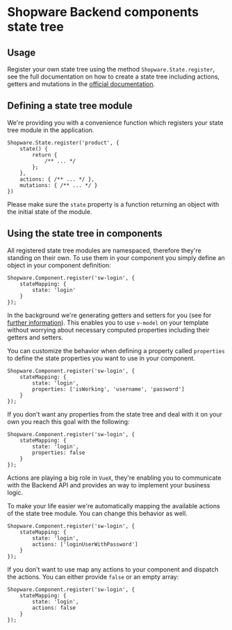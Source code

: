 # Shopware Backend components state tree

## Usage
Register your own state tree using the method `Shopware.State.register`, see the full documentation on how to create a state
tree including actions, getters and mutations in the [official documentation](https://vuex.vuejs.org/en/core-concepts.html).

## Defining a state tree module
We're providing you with a convenience function which registers your state tree module in the application.

```
Shopware.State.register('product', {
    state() {
        return {
            /** ... */
        };
    },
    actions: { /** ... */ },
    mutations: { /** ... */ }
})
```

Please make sure the `state` property is a function returning an object with the initial state of the module.

## Using the state tree in components
All registered state tree modules are namespaced, therefore they're standing on their own. To use them in your component you
simply define an object in your component definition:

```
Shopware.Component.register('sw-login', {
    stateMapping: {
        state: 'login'
    }
});
```

In the background we're generating getters and setters for you (see for [further information](https://vuex.vuejs.org/en/forms.html#two-way-computed-property)).
This enables you to use `v-model` on your template without worrying about necessary computed properties including their 
getters and setters.

You can customize the behavior when defining a property called `properties` to define the state properties you want to use in 
your component.

```
Shopware.Component.register('sw-login', {
    stateMapping: {
        state: 'login',
        properties: ['isWorking', 'username', 'password']
    }
});
```

If you don't want any properties from the state tree and deal with it on your own you reach this goal with the following:

```
Shopware.Component.register('sw-login', {
    stateMapping: {
        state: 'login',
        properties: false
    }
});
```

Actions are playing a big role in `VueX`, they're enabling you to communicate with the Backend API and provides an way to
implement your business logic.

To make your life easier we're automatically mapping the available actions of the state tree module. You can change this
behavior as well.

```
Shopware.Component.register('sw-login', {
    stateMapping: {
        state: 'login',
        actions: ['loginUserWithPassword']
    }
});
```

If you don't want to use map any actions to your component and dispatch the actions. You can either provide `false` or an 
empty array:

```
Shopware.Component.register('sw-login', {
    stateMapping: {
        state: 'login',
        actions: false
    }
});
```